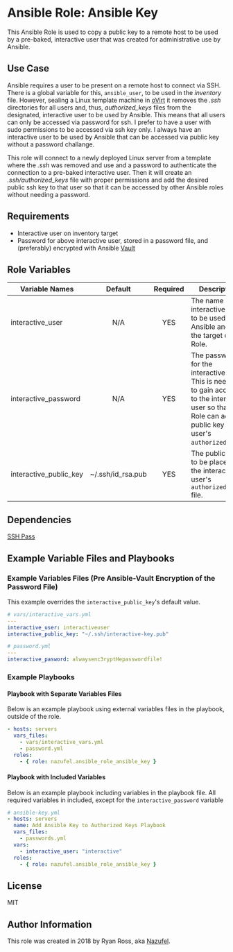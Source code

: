 # Ansible Role: Ansible Key

This Ansible Role is used to copy a public key to a remote host to be used by a pre-baked, interactive user that was created for administrative use by Ansible.

## Use Case

Ansible requires a user to be present on a remote host to connect via SSH. There is a global variable for this, `ansible_user`, to be used in the *inventory* file. However, sealing a Linux template machine in [oVirt](https://www.ovirt.org/documentation/vmm-guide/chap-Templates/) it removes the *.ssh* directories for all users and, thus, *authorized_keys* files from the designated, interactive user to be used by Ansible. This means that all users can only be accessed via password for ssh. I prefer to have a user with sudo permissions to be accessed via ssh key only. I always have an interactive user to be used by Ansible that can be accessed via public key without a password challange.

This role will connect to a newly deployed Linux server from a template where the *.ssh* was removed and use and a password to authenticate the connection to a pre-baked interactive user. Then it will create an *.ssh/authorized_keys* file with proper permissions and add the desired public ssh key to that user so that it can be accessed by other Ansible roles without needing a password.

## Requirements

* Interactive user on inventory target
* Password for above interactive user, stored in a password file, and (preferably) encrypted with Ansible [Vault](https://docs.ansible.com/ansible/2.4/vault.html)


## Role Variables

Variable Names | Default | Required | Description
---------------| :-----: | :------: | -----------
interactive_user | N/A | YES | The name of the interactive user to be used by Ansible and is the target of this Role.
interactive_password | N/A | YES | The password for the interactive user. This is needed to gain access to the interactive user so that this Role can add a public key to the user's `authorized_keys`.
interactive_public_key | ~/.ssh/id_rsa.pub | YES | The public key to be placed into the interactive user's `authorized_keys` file.

## Dependencies

[SSH Pass](https://gist.github.com/arunoda/7790979)

## Example Variable Files and Playbooks

### Example Variables Files (Pre Ansible-Vault Encryption of the Password File)

This example overrides the `interactive_public_key`'s default value.
```yml
# vars/interactive_vars.yml
---
interactive_user: interactiveuser
interactive_public_key: "~/.ssh/interactive-key.pub"
```

```yml
# password.yml
---
interactive_pasword: alwaysenc3ryptHepasswordfile!
```

### Example Playbooks

#### Playbook with Separate Variables Files

Below is an example playbook using external variables files in the playbook, outside of the role.

```yml
- hosts: servers
  vars_files:
    - vars/interactive_vars.yml
    - password.yml
  roles:
    - { role: nazufel.ansible_role_ansible_key }
```

#### Playbook with Included Variables

Below is an example playbook including variables in the playbook file. All required variables in included, except for the `interactive_password` variable

```yml
# ansible-key.yml
- hosts: servers
  name: Add Ansible Key to Authorized Keys Playbook
  vars_files:
    - passwords.yml
  vars:
    - interactive_user: "interactive"
  roles:
    - { role: nazufel.ansible_role_ansible_key }
```

## License

MIT

## Author Information

This role was created in 2018 by Ryan Ross, aka [Nazufel](https://github.com/nazufel).

